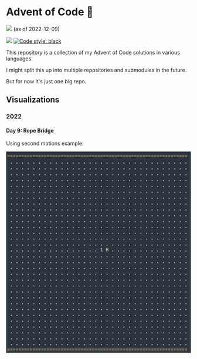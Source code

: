 # Advent of Code :christmas_tree:

![](https://img.shields.io/badge/total%20stars-124-yellow) (as of 2022-12-09)

![](https://img.shields.io/github/repo-size/lbreede/advent-of-code?logo=GitHub)
[![Code style: black](https://img.shields.io/badge/code%20style-black-000000.svg)](https://github.com/psf/black)


This repository is a collection of my Advent of Code solutions in various languages.

I might split this up into multiple repositories and submodules in the future.

But for now it's just one big repo.

## Visualizations

### 2022

#### Day 9: Rope Bridge

Using second motions example:

![Visualization of 2022 Day 9 (Part 2)](https://raw.githubusercontent.com/lbreede/advent-of-code/main/python/2022/day/9/rope_bridge_example2.gif)
